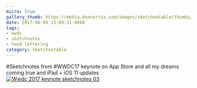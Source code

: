 ```yaml
---
micro: true
gallery_thumb: https://media.bennorris.com/images/sketchnotable/thumbs/wwdc-2017-keynote-sketchnotes-03.jpg
date: 2017-06-05 13:09:31-0600
tags:
- wwdc
- sketchnotes
- hand lettering
category: Sketchnotable
---
```


#Sketchnotes from #WWDC17 keynote on App Store and all my dreams coming true and iPad + iOS 11 updates [![Wwdc 2017 keynote sketchnotes 03](https://media.bennorris.com/images/sketchnotable/wwdc-2017/wwdc-2017-keynote-sketchnotes-03.jpg)](https://media.bennorris.com/images/sketchnotable/wwdc-2017/wwdc-2017-keynote-sketchnotes-03.jpg)